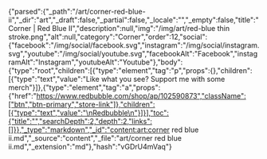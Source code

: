 {"parsed":{"_path":"/art/corner-red-blue-ii","_dir":"art","_draft":false,"_partial":false,"_locale":"","_empty":false,"title":"Corner | Red Blue II","description":null,"img":"/img/art/red-blue thin stroke.png","alt":null,"category":"Corner","order":12,"social":{"facebook":"/img/social/facebook.svg","instagram":"/img/social/instagram.svg","youtube":"/img/social/youtube.svg","facebookAlt":"Facebook","instagramAlt":"Instagram","youtubeAlt":"Youtube"},"body":{"type":"root","children":[{"type":"element","tag":"p","props":{},"children":[{"type":"text","value":"Like what you see? Support me with some merch"}]},{"type":"element","tag":"a","props":{"href":"https://www.redbubble.com/shop/ap/102590873","className":["btn","btn-primary","store-link"]},"children":[{"type":"text","value":"\nRedbubble\n"}]}],"toc":{"title":"","searchDepth":2,"depth":2,"links":[]}},"_type":"markdown","_id":"content:art:corner red blue ii.md","_source":"content","_file":"art/corner red blue ii.md","_extension":"md"},"hash":"vGDrU4mVaq"}